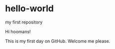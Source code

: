 # hello-world
my first repository

Hi hoomans!

This is my first day on GitHub. Welcome me please. 
